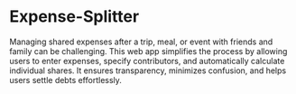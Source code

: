 # Expense-Splitter
Managing shared expenses after a trip, meal, or event with friends and family can be challenging. This web app simplifies the process by allowing users to enter expenses, specify contributors, and automatically calculate individual shares. It ensures transparency, minimizes confusion, and helps users settle debts effortlessly.
